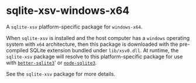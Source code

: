 <!--- Generated with the npm_generate_platform_packages.sh script, don't edit by hand -->

# sqlite-xsv-windows-x64

A `sqlite-xsv` platform-specific package for `windows-x64`. 

When `sqlite-xsv` is installed and the host computer has a `windows` operating system with `x64` architecture, then this package is downloaded with the pre-compiled SQLite extension bundled under `lib/xsv0.dll`. At runtime, the `sqlite-xsv` package will resolve to this platform-specific package for use with [`better-sqlite3`](https://github.com/WiseLibs/better-sqlite3)' or [`node-sqlite3`](https://github.com/TryGhost/node-sqlite3).

See the `sqlite-xsv` package for more details.
